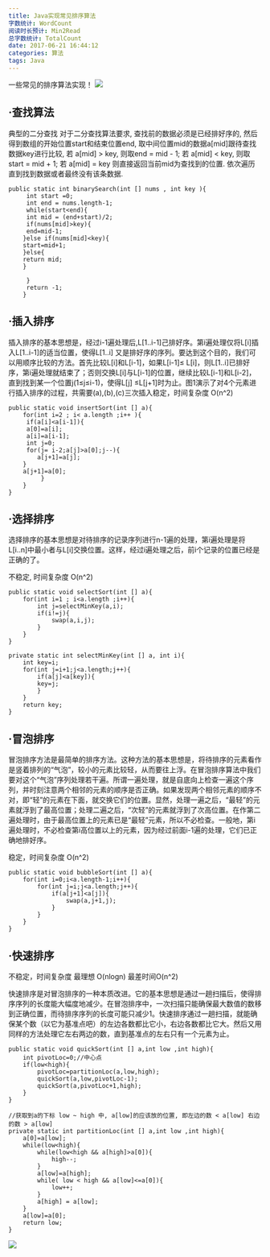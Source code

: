 ```yaml
---
title: Java实现常见排序算法
字数统计: WordCount
阅读时长预计: Min2Read
总字数统计: TotalCount
date: 2017-06-21 16:44:12
categories: 算法
tags: Java
---
```


一些常见的排序算法实现！
![](http://cdn01.wallconvert.com/_media/wp_400x250/1/5/41939.jpg)
<!--more-->


## ·查找算法

典型的二分查找 
对于二分查找算法要求, 查找前的数据必须是已经排好序的, 然后得到数组的开始位置start和结束位置end, 取中间位置mid的数据a[mid]跟待查找数据key进行比较, 若 a[mid] > key, 则取end = mid - 1; 若 a[mid] < key, 则取start = mid + 1; 若 a[mid] = key 则直接返回当前mid为查找到的位置. 依次遍历直到找到数据或者最终没有该条数据. 


```
public static int binarySearch(int [] nums , int key ){
	 int start =0;
	 int end = nums.length-1;
	 while(start<end){
	 int mid = (end+start)/2;
	 if(nums[mid]>key){
	 end=mid-1;
	}else if(nums[mid]<key){
	start=mid+1;
	}else{
	return mid;
	}

	 }
	 return -1;
	}
```


## ·插入排序

插入排序的基本思想是，经过i-1遍处理后,L[1..i-1]己排好序。第i遍处理仅将L[i]插入L[1..i-1]的适当位置，使得L[1..i] 又是排好序的序列。要达到这个目的，我们可以用顺序比较的方法。首先比较L[i]和L[i-1]，如果L[i-1]≤ L[i]，则L[1..i]已排好序，第i遍处理就结束了；否则交换L[i]与L[i-1]的位置，继续比较L[i-1]和L[i-2]，直到找到某一个位置j(1≤j≤i-1)，使得L[j] ≤L[j+1]时为止。图1演示了对4个元素进行插入排序的过程，共需要(a),(b),(c)三次插入稳定，时间复杂度 O(n^2)

```
public static void insertSort(int [] a){
	for(int i=2 ; i< a.length ;i++ ){
	 if(a[i]<a[i-1]){
	 a[0]=a[i];
	 a[i]=a[i-1];
	 int j=0;
	 for(j= i-2;a[j]>a[0];j--){
	 	a[j+1]=a[j];
	}
	a[j+1]=a[0];
		 }
	}
}
```


## ·选择排序

选择排序的基本思想是对待排序的记录序列进行n-1遍的处理，第i遍处理是将L[i..n]中最小者与L[i]交换位置。这样，经过i遍处理之后，前i个记录的位置已经是正确的了。

不稳定, 时间复杂度 O(n^2)
```
public static void selectSort(int [] a){
	for(int i=1 ; i<a.length ;i++){
		int j=selectMinKey(a,i);
		if(i!=j){
			swap(a,i,j);
		}
	}
}

private static int selectMinKey(int [] a, int i){
	int key=i;
	for(int j=i+1;j<a.length;j++){
		if(a[j]<a[key]){
		key=j;
		}
	}
	return key;
}
```


## ·冒泡排序

冒泡排序方法是最简单的排序方法。这种方法的基本思想是，将待排序的元素看作是竖着排列的“气泡”，较小的元素比较轻，从而要往上浮。在冒泡排序算法中我们要对这个“气泡”序列处理若干遍。所谓一遍处理，就是自底向上检查一遍这个序列，并时刻注意两个相邻的元素的顺序是否正确。如果发现两个相邻元素的顺序不对，即“轻”的元素在下面，就交换它们的位置。显然，处理一遍之后，“最轻”的元素就浮到了最高位置；处理二遍之后，“次轻”的元素就浮到了次高位置。在作第二遍处理时，由于最高位置上的元素已是“最轻”元素，所以不必检查。一般地，第i遍处理时，不必检查第i高位置以上的元素，因为经过前面i-1遍的处理，它们已正确地排好序。

稳定，时间复杂度 O(n^2)
```
public static void bubbleSort(int [] a){
	for(int i=0;i<a.length-1;i++){
		for(int j=i;j<a.length;j++){
			if(a[j+1]<a[j]){
				swap(a,j+1,j);
			}
		}
	}
}
```


## ·快速排序

不稳定，时间复杂度 最理想 O(nlogn) 最差时间O(n^2)

快速排序是对冒泡排序的一种本质改进。它的基本思想是通过一趟扫描后，使得排序序列的长度能大幅度地减少。在冒泡排序中，一次扫描只能确保最大数值的数移到正确位置，而待排序序列的长度可能只减少1。快速排序通过一趟扫描，就能确保某个数（以它为基准点吧）的左边各数都比它小，右边各数都比它大。然后又用同样的方法处理它左右两边的数，直到基准点的左右只有一个元素为止。

```
public static void quickSort(int [] a,int low ,int high){
	int pivotLoc=0;//中心点
	if(low<high){
		pivotLoc=partitionLoc(a,low,high);
		quickSort(a,low,pivotLoc-1);
		quickSort(a,pivotLoc+1,high);
	}
}

//获取到a的下标 low ~ high 中, a[low]的应该放的位置, 即左边的数 < a[low] 右边的数 > a[low]
private static int partitionLoc(int [] a,int low ,int high){
	a[0]=a[low];
	while(low<high){
		while(low<high && a[high]>a[0]){
			high--;
		}
		a[low]=a[high];
		while( low < high && a[low]<=a[0]){
			low++;
		}
		a[high] = a[low];
	}
	a[low]=a[0];
	return low;
}
```
























![](http://cdn01.wallconvert.com/_media/wp_400x250/1/5/41120.jpg)